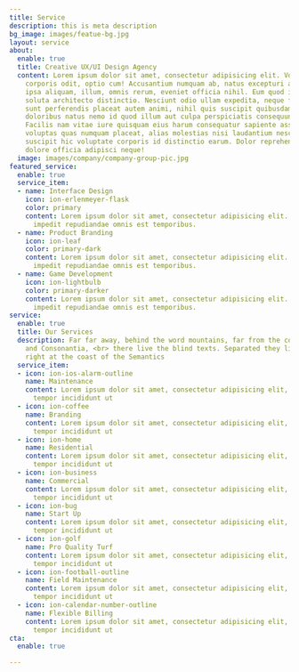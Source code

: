 ```yaml
---
title: Service
description: this is meta description
bg_image: images/featue-bg.jpg
layout: service
about:
  enable: true
  title: Creative UX/UI Design Agency
  content: Lorem ipsum dolor sit amet, consectetur adipisicing elit. Voluptate soluta
    corporis odit, optio cum! Accusantium numquam ab, natus excepturi architecto earum
    ipsa aliquam, illum, omnis rerum, eveniet officia nihil. Eum quod iure nulla,
    soluta architecto distinctio. Nesciunt odio ullam expedita, neque fugit maiores
    sunt perferendis placeat autem animi, nihil quis suscipit quibusdam ut reiciendis
    doloribus natus nemo id quod illum aut culpa perspiciatis consequuntur tempore?
    Facilis nam vitae iure quisquam eius harum consequatur sapiente assumenda, officia
    voluptas quas numquam placeat, alias molestias nisi laudantium nesciunt perspiciatis
    suscipit hic voluptate corporis id distinctio earum. Dolor reprehenderit fuga
    dolore officia adipisci neque!
  image: images/company/company-group-pic.jpg
featured_service:
  enable: true
  service_item:
  - name: Interface Design
    icon: ion-erlenmeyer-flask
    color: primary
    content: Lorem ipsum dolor sit amet, consectetur adipisicing elit. Saepe enim
      impedit repudiandae omnis est temporibus.
  - name: Product Branding
    icon: ion-leaf
    color: primary-dark
    content: Lorem ipsum dolor sit amet, consectetur adipisicing elit. Saepe enim
      impedit repudiandae omnis est temporibus.
  - name: Game Development
    icon: ion-lightbulb
    color: primary-darker
    content: Lorem ipsum dolor sit amet, consectetur adipisicing elit. Saepe enim
      impedit repudiandae omnis est temporibus.
service:
  enable: true
  title: Our Services
  description: Far far away, behind the word mountains, far from the countries Vokalia
    and Consonantia, <br> there live the blind texts. Separated they live in Bookmarksgrove
    right at the coast of the Semantics
  service_item:
  - icon: ion-ios-alarm-outline
    name: Maintenance
    content: Lorem ipsum dolor sit amet, consectetur adipisicing elit, sed do eiusmod
      tempor incididunt ut
  - icon: ion-coffee
    name: Branding
    content: Lorem ipsum dolor sit amet, consectetur adipisicing elit, sed do eiusmod
      tempor incididunt ut
  - icon: ion-home
    name: Residential
    content: Lorem ipsum dolor sit amet, consectetur adipisicing elit, sed do eiusmod
      tempor incididunt ut
  - icon: ion-business
    name: Commercial
    content: Lorem ipsum dolor sit amet, consectetur adipisicing elit, sed do eiusmod
      tempor incididunt ut
  - icon: ion-bug
    name: Start Up
    content: Lorem ipsum dolor sit amet, consectetur adipisicing elit, sed do eiusmod
      tempor incididunt ut
  - icon: ion-golf
    name: Pro Quality Turf
    content: Lorem ipsum dolor sit amet, consectetur adipisicing elit, sed do eiusmod
      tempor incididunt ut
  - icon: ion-football-outline
    name: Field Maintenance
    content: Lorem ipsum dolor sit amet, consectetur adipisicing elit, sed do eiusmod
      tempor incididunt ut
  - icon: ion-calendar-number-outline
    name: Flexible Billing
    content: Lorem ipsum dolor sit amet, consectetur adipisicing elit, sed do eiusmod
      tempor incididunt ut
cta:
  enable: true

---
```

